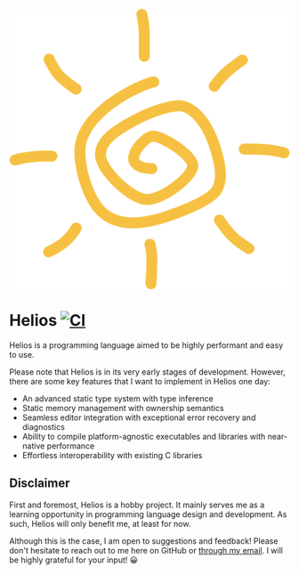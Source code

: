 <p align="center">
  <img src="assets/logo.svg" alt="logo" align="center">
</p>

# Helios [![CI](https://github.com/tahscenery/helios/workflows/CI/badge.svg)](https://github.com/tahscenery/helios/actions?query=workflow%3A%22CI%22)

Helios is a programming language aimed to be highly performant and easy to use.

Please note that Helios is in its very early stages of development. However,
there are some key features that I want to implement in Helios one day:

- An advanced static type system with type inference
- Static memory management with ownership semantics
- Seamless editor integration with exceptional error recovery and diagnostics
- Ability to compile platform-agnostic executables and libraries with
  near-native performance
- Effortless interoperability with existing C libraries

## Disclaimer

First and foremost, Helios is a hobby project. It mainly serves me as a learning
opportunity in programming language design and development. As such, Helios will
only benefit me, at least for now.

Although this is the case, I am open to suggestions and feedback! Please don't
hesitate to reach out to me here on GitHub or [through my email][email]. I will
be highly grateful for your input! 😀

[email]: mailto:taseen00.islam@gmail.com
